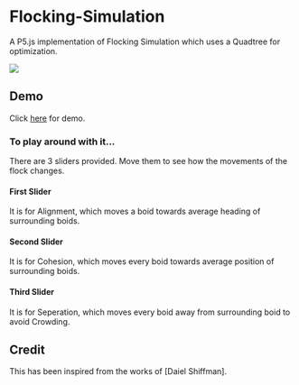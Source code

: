 # Flocking-Simulation
A P5.js implementation of Flocking Simulation which uses a Quadtree for  optimization.

![](https://github.com/satvik-tiwari/Flocking-Simulation/blob/master/Gif/My%20Video65.gif)

## Demo
Click [here](https://editor.p5js.org/Kivtas/full/Mmt31XLlT) for demo.

### To play around with it...
There are 3 sliders provided. Move them to see how the movements of the flock changes.

#### First Slider 
It  is for Alignment, which moves a boid towards average heading of surrounding boids.

#### Second Slider 
It is for Cohesion, which moves every boid towards average position of surrounding boids.

#### Third Slider 
It is for Seperation, which moves every boid away from surrounding boid to avoid Crowding.

## Credit
This has been inspired from the works of [Daiel Shiffman].
